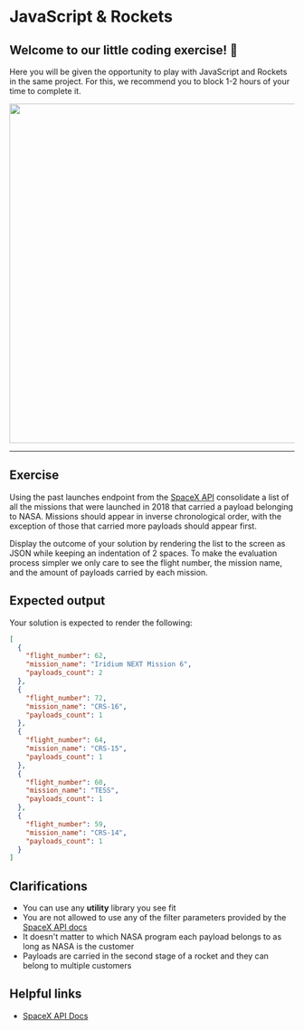 # JavaScript & Rockets

## Welcome to our little coding exercise! 👋

Here you will be given the opportunity to play with JavaScript and Rockets in the same project. For this, we recommend you to block 1-2 hours of your time to complete it.

<img align="center" src="https://i.imgur.com/ekyJNd9.jpg" width="600">

---

## Exercise

Using the past launches endpoint from the [SpaceX API][spacex-api] consolidate a list of all the missions that were launched in 2018 that carried a payload belonging to NASA. Missions should appear in inverse chronological order, with the exception of those that carried more payloads should appear first.

Display the outcome of your solution by rendering the list to the screen as JSON while keeping an indentation of 2 spaces. To make the evaluation process simpler we only care to see the flight number, the mission name, and the amount of payloads carried by each mission.

## Expected output

Your solution is expected to render the following:

```json
[
  {
    "flight_number": 62,
    "mission_name": "Iridium NEXT Mission 6",
    "payloads_count": 2
  },
  {
    "flight_number": 72,
    "mission_name": "CRS-16",
    "payloads_count": 1
  },
  {
    "flight_number": 64,
    "mission_name": "CRS-15",
    "payloads_count": 1
  },
  {
    "flight_number": 60,
    "mission_name": "TESS",
    "payloads_count": 1
  },
  {
    "flight_number": 59,
    "mission_name": "CRS-14",
    "payloads_count": 1
  }
]
```

## Clarifications

- You can use any **utility** library you see fit
- You are not allowed to use any of the filter parameters provided by the [SpaceX API docs][spacex-api-docs]
- It doesn't matter to which NASA program each payload belongs to as long as NASA is the customer
- Payloads are carried in the second stage of a rocket and they can belong to multiple customers

## Helpful links

- [SpaceX API Docs][spacex-api-docs]

[spacex-api]: https://api.spacexdata.com/v3/launches/past
[spacex-api-docs]: https://docs.spacexdata.com/?version=latest#fce450d6-e064-499a-b88d-34cc22991bcc
